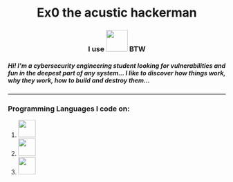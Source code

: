 <h1 align="center">Ex0 the acustic hackerman</h1>

<h3 align="center">I use <img src="https://cdn.jsdelivr.net/gh/devicons/devicon@latest/icons/archlinux/archlinux-original.svg" width="50"/> BTW</h3>

##### Hi! I'm a cybersecurity engineering student looking for vulnerabilities and fun in the deepest part of any system... I like to discover how things work, why they work, how to build and destroy them...
------

### Programming Languages I code on:

1. <img src="https://cdn.jsdelivr.net/gh/devicons/devicon@latest/icons/cplusplus/cplusplus-original.svg" width="40" /> 

2. <img src="https://cdn.jsdelivr.net/gh/devicons/devicon@latest/icons/python/python-original.svg" width="40"/>

3. <img src="https://cdn.jsdelivr.net/gh/devicons/devicon@latest/icons/bash/bash-original.svg" width="40"/>
